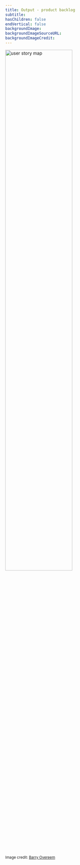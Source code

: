 ```yaml
---
title: Output - product backlog
subtitle:
hasChildren: false
endVertical: false
backgroundImage: 
backgroundImageSourceURL:
backgroundImageCredit:
---
```

<img src="images/userstorymap.png" width="65%" alt="user story map" />
<p><small>Image credit: <a href="http://www.barryovereem.com/the-user-story-mapping-game/">Barry Overeem</a></small></p>